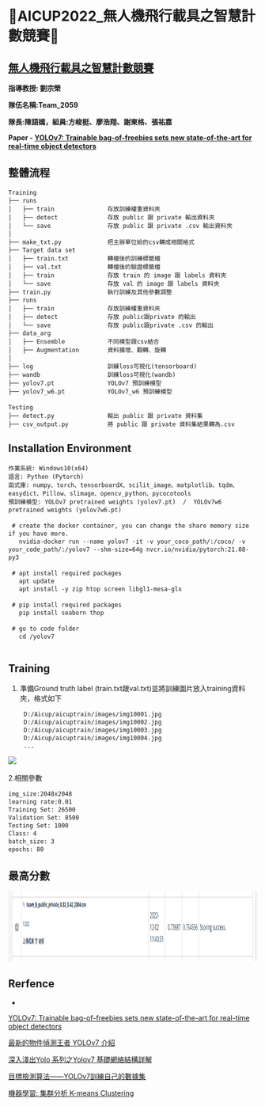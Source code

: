 **:hear_no_evil:AICUP2022_無人機飛行載具之智慧計數競賽:hear_no_evil:**
=
[無人機飛行載具之智慧計數競賽](https://tbrain.trendmicro.com.tw/Competitions/Details/25)
-

**指導教授: 劉宗榮**

**隊伍名稱:Team_2059**

**隊長:陳語嫣，組員:方峻梃、廖浩翔、謝東格、張祐嘉**

**Paper - [YOLOv7: Trainable bag-of-freebies sets new state-of-the-art for real-time object detectors](https://arxiv.org/abs/2207.02696)**





**整體流程**
-

```
Training
├── runs
│   ├── train               存放訓練權重資料夾
│   ├── detect              存放 public 跟 private 輸出資料夾 
│   └── save                存放 public 跟 private .csv 輸出資料夾 
│
├── make_txt.py             把主辦單位給的csv轉成相關格式
├── Target data set
│   ├── train.txt           轉檔後的訓練標籤檔
│   ├── val.txt             轉檔後的驗證標籤檔 
│   ├── train               存放 train 的 image 跟 labels 資料夾
│   └── save                存放 val 的 image 跟 labels 資料夾
├── train.py                執行訓練及其他參數調整
├── runs
│   ├── train               存放訓練權重資料夾
│   ├── detect              存放 public跟private 的輸出 
│   └── save                存放 public跟private .csv 的輸出 
├── data_arg
│   ├── Ensemble            不同模型跟csv結合
│   ├── Augmentation        資料擴增、翻轉、旋轉     
│   
├── log                     訓練loss可視化(tensorboard)
├── wandb                   訓練loss可視化(wandb)
├── yolov7.pt               YOLOv7 預訓練模型
├── yolov7_w6.pt            YOLOv7_w6 預訓練模型  

Testing
├── detect.py               輸出 public 跟 private 資料集
├── csv_output.py           將 public 跟 private 資料集結果轉為.csv  

```


**Installation Environment**
-
   ```
   作業系統: Windows10(x64)
   語言: Python (Pytorch) 
   函式庫: numpy、torch、tensorboardX、scilit_image、matplotlib、tqdm、easydict、Pillow、slimage、opencv_python、pycocotools
   預訓練模型: YOLOv7 pretrained weights (yolov7.pt)  /  YOLOv7w6 pretrained weights (yolov7w6.pt)

    # create the docker container, you can change the share memory size if you have more.
      nvidia-docker run --name yolov7 -it -v your_coco_path/:/coco/ -v your_code_path/:/yolov7 --shm-size=64g nvcr.io/nvidia/pytorch:21.08-py3

    # apt install required packages
      apt update
      apt install -y zip htop screen libgl1-mesa-glx

    # pip install required packages
      pip install seaborn thop

    # go to code folder
      cd /yolov7

  
 ```


**Training**
-
1. 準備Ground truth label (train.txt跟val.txt)並將訓練圖片放入training資料夾，格式如下
   ```
    D:/Aicup/aicuptrain/images/img10001.jpg
    D:/Aicup/aicuptrain/images/img10002.jpg
    D:/Aicup/aicuptrain/images/img10003.jpg
    D:/Aicup/aicuptrain/images/img10004.jpg
    ...
   ```

<img src="./figure/img1002.png">


2.相關參數

   
    img_size:2048x2048
    learning rate:0.01
    Training Set: 26500
    Validation Set: 8500
    Testing Set: 1000
    Class: 4
    batch_size: 3
    epochs: 80

 
 

 
 
 

 
**最高分數**
-

  <img src="./figure/Drone_Score.PNG"  weight="1158" height="142" >



## Rerfence
-
 [YOLOv7: Trainable bag-of-freebies sets new state-of-the-art for real-time object detectors](https://arxiv.org/abs/2207.02696) 
 
  [最新的物件偵測王者 YOLOv7 介紹](https://aiacademy.tw/yolov7/)
  
  [深入淺出Yolo 系列之Yolov7 基礎網絡結構詳解](https://zhuanlan.zhihu.com/p/543743278)
  
  [目標檢測算法——YOLOv7訓練自己的數據集](https://blog.csdn.net/m0_53578855/article/details/127536604)
               
  [機器學習: 集群分析 K-means Clustering](https://chih-sheng-huang821.medium.com/%E6%A9%9F%E5%99%A8%E5%AD%B8%E7%BF%92-%E9%9B%86%E7%BE%A4%E5%88%86%E6%9E%90-k-means-clustering-e608a7fe1b43)







